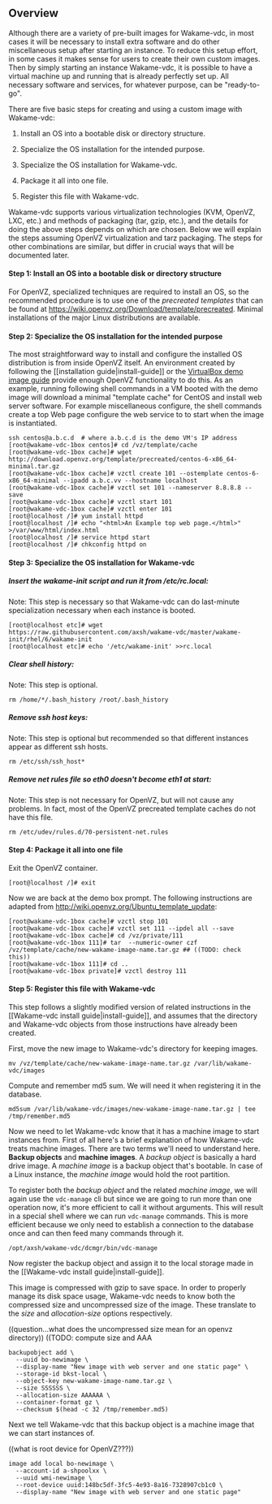 ## Overview

Although there are a variety of pre-built images for Wakame-vdc, in
most cases it will be necessary to install extra software and do other
miscellaneous setup after starting an instance.  To reduce this setup
effort, in some cases it makes sense for users to create their own
custom images.  Then by simply starting an instance Wakame-vdc, it is
possible to have a virtual machine up and running that is already
perfectly set up.  All necessary software and services, for whatever
purpose, can be "ready-to-go".

There are five basic steps for creating and using a custom image with Wakame-vdc:

1. Install an OS into a bootable disk or directory structure.

2. Specialize the OS installation for the intended purpose.

3. Specialize the OS installation for Wakame-vdc.

4. Package it all into one file.

5. Register this file with Wakame-vdc.

Wakame-vdc supports various virtualization technologies (KVM, OpenVZ,
LXC, etc.)  and methods of packaging (tar, gzip, etc.), and the
details for doing the above steps depends on which are chosen.  Below
we will explain the steps assuming OpenVZ virtualization and tarz
packaging.  The steps for other combinations are similar, but differ
in crucial ways that will be documented later.


#### Step 1: Install an OS into a bootable disk or directory structure 

For OpenVZ, specialized techniques are required to install an OS, so
the recommended procedure is to use one of the *precreated templates*
that can be found at
https://wiki.openvz.org/Download/template/precreated.  Minimal
installations of the major Linux distributions are available.

#### Step 2: Specialize the OS installation for the intended purpose

The most straightforward way to install and configure the installed OS
distribution is from inside OpenVZ itself.  An environment created by
following the [[installation guide|install-guide]] or the [VirtualBox
demo image guide](http://wakameusersgroup.org/demo_image.html) provide
enough OpenVZ functionality to do this.  As an example, running
following shell commands in a VM booted with the demo image will
download a minimal "template cache" for CentOS and install web server
software.  For example miscellaneous configure, the shell commands
create a top Web page configure the web service to to start when the
image is instantiated.

    ssh centos@a.b.c.d  # where a.b.c.d is the demo VM's IP address
    [root@wakame-vdc-1box centos]# cd /vz/template/cache
    [root@wakame-vdc-1box cache]# wget http://download.openvz.org/template/precreated/centos-6-x86_64-minimal.tar.gz
    [root@wakame-vdc-1box cache]# vzctl create 101 --ostemplate centos-6-x86_64-minimal --ipadd a.b.c.vv --hostname localhost
    [root@wakame-vdc-1box cache]# vzctl set 101 --nameserver 8.8.8.8 --save
    [root@wakame-vdc-1box cache]# vzctl start 101
    [root@wakame-vdc-1box cache]# vzctl enter 101
    [root@localhost /]# yum install httpd
    [root@localhost /]# echo "<html>An Example top web page.</html>" >/var/www/html/index.html
    [root@localhost /]# service httpd start
    [root@localhost /]# chkconfig httpd on

#### Step 3: Specialize the OS installation for Wakame-vdc


##### Insert the wakame-init script and run it from /etc/rc.local:

Note: This step is necessary so that Wakame-vdc can do last-minute
specialization necessary when each instance is booted.

    [root@localhost etc]# wget https://raw.githubusercontent.com/axsh/wakame-vdc/master/wakame-init/rhel/6/wakame-init
    [root@localhost etc]# echo '/etc/wakame-init' >>rc.local

##### Clear shell history:

Note: This step is optional.

    rm /home/*/.bash_history /root/.bash_history

##### Remove ssh host keys:

Note: This step is optional but recommended so that different
instances appear as different ssh hosts.

    rm /etc/ssh/ssh_host*

##### Remove net rules file so eth0 doesn't become eth1 at start:

Note: This step is not necessary for OpenVZ, but will not cause any
problems.  In fact, most of the OpenVZ precreated template caches do
not have this file.

    rm /etc/udev/rules.d/70-persistent-net.rules

#### Step 4: Package it all into one file

Exit the OpenVZ container.

    [root@localhost /]# exit

Now we are back at the demo box prompt. The following instructions are adapted from
http://wiki.openvz.org/Ubuntu_template_update:

    [root@wakame-vdc-1box cache]# vzctl stop 101
    [root@wakame-vdc-1box cache]# vzctl set 111 --ipdel all --save
    [root@wakame-vdc-1box cache]# cd /vz/private/111
    [root@wakame-vdc-1box 111]# tar  --numeric-owner czf /vz/template/cache/new-wakame-image-name.tar.gz ## ((TODO: check this))
    [root@wakame-vdc-1box 111]# cd ..
    [root@wakame-vdc-1box private]# vzctl destroy 111

#### Step 5: Register this file with Wakame-vdc

This step follows a slightly modified version of related instructions
in the [[Wakame-vdc install guide|install-guide]], and assumes that
the directory and Wakame-vdc objects from those instructions have
already been created.

First, move the new image to Wakame-vdc's directory for keeping images.

    mv /vz/template/cache/new-wakame-image-name.tar.gz /var/lib/wakame-vdc/images

Compute and remember md5 sum. We will need it when registering it in the database.

    md5sum /var/lib/wakame-vdc/images/new-wakame-image-name.tar.gz | tee /tmp/remember.md5

Now we need to let Wakame-vdc know that it has a machine image to start instances from. First of all here's a brief explanation of how Wakame-vdc treats machine images. There are two terms we'll need to understand here. **Backup objects** and **machine images**. A *backup object* is basically a hard drive image. A *machine image* is a backup object that's bootable. In case of a Linux instance, the *machine image* would hold the root partition.

To register both the *backup object* and the related *machine image*, we will again use the `vdc-manage` cli but since we are going to run more than one operation now, it's more efficient to call it without arguments. This will result in a special shell where we can run `vdc-manage` commands. This is more efficient because we only need to establish a connection to the database once and can then feed many commands through it.

    /opt/axsh/wakame-vdc/dcmgr/bin/vdc-manage

Now register the backup object and assign it to the local storage made in the [[Wakame-vdc install guide|install-guide]].

This image is compressed with gzip to save space. In order to properly manage its disk space usage, Wakame-vdc needs to know both the compressed size and uncompressed size of the image. These translate to the *size* and *allocation-size* options respectively.

((question...what does the uncompressed size mean for an openvz directory))
((TODO: compute size and AAA

    backupobject add \
      --uuid bo-newimage \
      --display-name "New image with web server and one static page" \
      --storage-id bkst-local \
      --object-key new-wakame-image-name.tar.gz \
      --size SSSSSS \
      --allocation-size AAAAAA \
      --container-format gz \
      --checksum $(head -c 32 /tmp/remember.md5)

Next we tell Wakame-vdc that this backup object is a machine image that we can start instances of.

((what is root device for OpenVZ???))

    image add local bo-newimage \
      --account-id a-shpoolxx \
      --uuid wmi-newimage \
      --root-device uuid:148bc5df-3fc5-4e93-8a16-7328907cb1c0 \
      --display-name "New image with web server and one static page"

